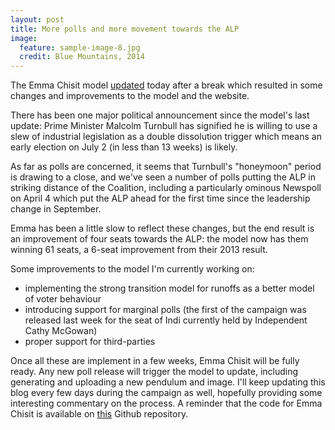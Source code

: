 ```yaml
---
layout: post
title: More polls and more movement towards the ALP 
image:
  feature: sample-image-8.jpg
  credit: Blue Mountains, 2014
---
```


The Emma Chisit model [updated](http://auselections.com/current-forecast/) today after a break which resulted in some changes and improvements to the model and the website. 

There has been one major political announcement since the model's last update: Prime Minister Malcolm Turnbull has signified he is willing to use a slew of industrial legislation as a double dissolution trigger which means an early election on July 2 (in less than 13 weeks) is likely. 

As far as polls are concerned, it seems that Turnbull's "honeymoon" period is drawing to a close, and we've seen a number of polls putting the ALP in striking distance of the Coalition, including a particularly ominous Newspoll on April 4 which put the ALP ahead for the first time since the leadership change in September. 

Emma has been a little slow to reflect these changes, but the end result is an improvement of four seats towards the ALP: the model now has them winning 61 seats, a 6-seat improvement from their 2013 result. 

Some improvements to the model I'm currently working on:

- implementing the strong transition model for runoffs as a better model of voter behaviour
- introducing support for marginal polls (the first of the campaign was released last week for the seat of Indi currently held by Independent Cathy McGowan)
- proper support for third-parties

Once all these are implement in a few weeks, Emma Chisit will be fully ready. Any new poll release will trigger the model to update, including generating and uploading a new pendulum and image. I'll keep updating this blog every few days during the campaign as well, hopefully providing some interesting commentary on the process. A reminder that the code for Emma Chisit is available on [this](https://github.com/clintonboys/emma-chisit-site) Github repository. 

